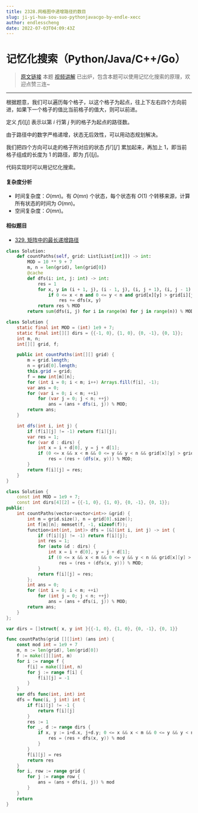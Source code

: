 ```yaml
---
title: 2328.网格图中递增路径的数目
slug: ji-yi-hua-sou-suo-pythonjavacgo-by-endle-xecc
author: endlesscheng
date: 2022-07-03T04:09:43Z
---
```

# 记忆化搜索（Python/Java/C++/Go）
 
> [原文链接](https://leetcode.cn/problems/number-of-increasing-paths-in-a-grid/solution/ji-yi-hua-sou-suo-pythonjavacgo-by-endle-xecc)
本题 [视频讲解](https://www.bilibili.com/video/BV1Yf4y1Z7Ac) 已出炉，包含本题可以使用记忆化搜索的原理，欢迎点赞三连~

---

根据题意，我们可以遍历每个格子，以这个格子为起点，往上下左右四个方向前进，如果下一个格子的值比当前格子的值大，则可以前进。

定义 $f[i][j]$ 表示以第 $i$ 行第 $j$ 列的格子为起点的路径数。

由于路径中的数字严格递增，状态无后效性，可以用动态规划解决。

我们把四个方向可以走的格子所对应的状态 $f[i'][j']$ 累加起来，再加上 $1$，即当前格子组成的长度为 $1$ 的路径，即为 $f[i][j]$。

代码实现时可以用记忆化搜索。

#### 复杂度分析

- 时间复杂度：$O(mn)$。有 $O(mn)$ 个状态，每个状态有 $O(1)$ 个转移来源，计算所有状态的时间为 $O(mn)$。
- 空间复杂度：$O(mn)$。

#### 相似题目

- [329. 矩阵中的最长递增路径](https://leetcode.cn/problems/longest-increasing-path-in-a-matrix/)

```py [sol1-Python3]
class Solution:
    def countPaths(self, grid: List[List[int]]) -> int:
        MOD = 10 ** 9 + 7
        m, n = len(grid), len(grid[0])
        @cache
        def dfs(i: int, j: int) -> int:
            res = 1
            for x, y in (i + 1, j), (i - 1, j), (i, j + 1), (i, j - 1):
                if 0 <= x < m and 0 <= y < n and grid[x][y] > grid[i][j]:
                    res += dfs(x, y)
            return res % MOD
        return sum(dfs(i, j) for i in range(m) for j in range(n)) % MOD
```

```java [sol1-Java]
class Solution {
    static final int MOD = (int) 1e9 + 7;
    static final int[][] dirs = {{-1, 0}, {1, 0}, {0, -1}, {0, 1}};
    int m, n;
    int[][] grid, f;

    public int countPaths(int[][] grid) {
        m = grid.length;
        n = grid[0].length;
        this.grid = grid;
        f = new int[m][n];
        for (int i = 0; i < m; i++) Arrays.fill(f[i], -1);
        var ans = 0;
        for (var i = 0; i < m; ++i)
            for (var j = 0; j < n; ++j)
                ans = (ans + dfs(i, j)) % MOD;
        return ans;
    }

    int dfs(int i, int j) {
        if (f[i][j] != -1) return f[i][j];
        var res = 1;
        for (var d : dirs) {
            int x = i + d[0], y = j + d[1];
            if (0 <= x && x < m && 0 <= y && y < n && grid[x][y] > grid[i][j])
                res = (res + (dfs(x, y))) % MOD;
        }
        return f[i][j] = res;
    }
}
```

```cpp [sol1-C++]
class Solution {
    const int MOD = 1e9 + 7;
    const int dirs[4][2] = {{-1, 0}, {1, 0}, {0, -1}, {0, 1}};
public:
    int countPaths(vector<vector<int>> &grid) {
        int m = grid.size(), n = grid[0].size();
        int f[m][n]; memset(f, -1, sizeof(f));
        function<int(int, int)> dfs = [&](int i, int j) -> int {
            if (f[i][j] != -1) return f[i][j];
            int res = 1;
            for (auto &d : dirs) {
                int x = i + d[0], y = j + d[1];
                if (0 <= x && x < m && 0 <= y && y < n && grid[x][y] > grid[i][j])
                    res = (res + (dfs(x, y))) % MOD;
            }
            return f[i][j] = res;
        };
        int ans = 0;
        for (int i = 0; i < m; ++i)
            for (int j = 0; j < n; ++j)
                ans = (ans + dfs(i, j)) % MOD;
        return ans;
    }
};
```

```go [sol1-Go]
var dirs = []struct{ x, y int }{{-1, 0}, {1, 0}, {0, -1}, {0, 1}}

func countPaths(grid [][]int) (ans int) {
	const mod int = 1e9 + 7
	m, n := len(grid), len(grid[0])
	f := make([][]int, m)
	for i := range f {
		f[i] = make([]int, n)
		for j := range f[i] {
			f[i][j] = -1
		}
	}
	var dfs func(int, int) int
	dfs = func(i, j int) int {
		if f[i][j] != -1 {
			return f[i][j]
		}
		res := 1
		for _, d := range dirs {
			if x, y := i+d.x, j+d.y; 0 <= x && x < m && 0 <= y && y < n && grid[x][y] > grid[i][j] {
				res = (res + dfs(x, y)) % mod
			}
		}
		f[i][j] = res
		return res
	}
	for i, row := range grid {
		for j := range row {
			ans = (ans + dfs(i, j)) % mod
		}
	}
	return
}
```

